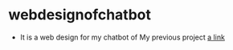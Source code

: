 # webdesignofchatbot
* It is a web design for my chatbot of My previous project [a link](https://github.com/srisaigattem/ML_550)
